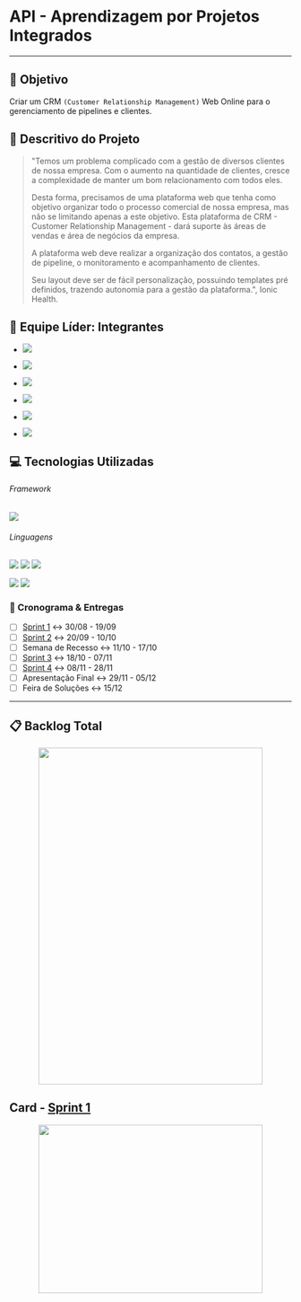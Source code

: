 # API - Aprendizagem por Projetos Integrados
---

## :dart: Objetivo
Criar um CRM `(Customer Relationship Management)` Web Online para o gerenciamento de pipelines e clientes.


## :scroll: Descritivo do Projeto
> "Temos um problema complicado com a gestão de diversos clientes de nossa empresa. Com o aumento na quantidade de clientes, cresce a complexidade de manter um bom relacionamento com todos eles.
> 
> Desta forma, precisamos de uma plataforma web que tenha como objetivo organizar todo o processo comercial de nossa empresa, mas não se limitando apenas a este objetivo. Esta plataforma de CRM - Customer Relationship Management - dará suporte às áreas de vendas e área de negócios da empresa.
> 
> A plataforma web deve realizar a organização dos contatos, a gestão de pipeline, o monitoramento e acompanhamento de clientes.
> 
> Seu layout deve ser de fácil personalização, possuindo templates pré definidos, trazendo autonomia 
para a gestão da plataforma.", Ionic Health.


## :busts_in_silhouette: Equipe Líder: Integrantes
- [![](https://img.shields.io/badge/Daniela%20dos%20Santo%20Meirelles-white?style=flat&logo=github&logoColor=white&labelColor=black)](https://github.com/DanielaMeirelles "Scrum Team")

- [![](https://img.shields.io/badge/%20-João%20Vitor%20Evaristo%20da%20Silva-white?style=flat&logo=github&logoColor=white&labelColor=black)](https://github.com/Joaoevr "Scrum Team")

- [![](https://img.shields.io/badge/-Leonardo%20Gustavo%20Ribeiro-white?style=flat&logo=github&logoColor=white&labelColor=black)](https://www.github.com/Leo0256 "Product Owner")

- [![](https://img.shields.io/badge/Luiz%20Gustavo%20Vieira-white?style=flat&logo=github&logoColor=white&labelColor=black)](https://github.com/UkitakeKazui "Scrum Team")

- [![](https://img.shields.io/badge/Matheus%20Emboaba%20Mello%20de%20Souza-white?style=flat&logo=github&logoColor=white&labelColor=black)](https://github.com/MatheusEmboabaTeteu "Scrum Team")

- [![](https://img.shields.io/badge/Thiago%20da%20Silva-white?style=flat&logo=github&logoColor=white&labelColor=black)](https://github.com/tsilvaBR "Scrum Master")


## :computer: Tecnologias Utilizadas
###### Framework
[![](https://img.shields.io/badge/-ASP.NET-00a1f1?style=flat&logo=dotnet&logoColor=white&labelColor=783bd2)](https://dotnet.microsoft.com/apps/aspnet "ASP.NET")

###### Linguagens
[![](https://img.shields.io/badge/-HTML-e34f26?style=flat&logo=html5&logoColor=white)](https://www.w3schools.com/html "HTML") [![](https://img.shields.io/badge/-CSS-0099e5?style=flat&logo=css3&logoColor=white)](https://www.w3schools.com/css "CSS") [![](https://img.shields.io/badge/-JavaScript-f7df1e?style=flat&logo=javascript&logoColor=gray)](https://www.w3schools.com/js "JavaScript")

[![](https://img.shields.io/badge/-C%23-783bd2?style=flat&logo=csharp&logoColor=white)](https://docs.microsoft.com/pt-br/dotnet/csharp/ "C#") [![](https://img.shields.io/badge/-PostgreSQL-00758f?style=flat&logo=postgresql&logoColor=white)](https://www.postgresql.org/ "PostgreSQL")

### :calendar: Cronograma & Entregas
- [ ] [Sprint 1](https://github.com/Leo0256/API-IoniCRM_IonicHealth/tree/Sprint_1) :left_right_arrow: 30/08 - 19/09
- [ ] [Sprint 2](https://github.com/Leo0256/API-IoniCRM_IonicHealth/tree/Sprint_2) :left_right_arrow: 20/09 - 10/10
- [ ] Semana de Recesso :left_right_arrow: 11/10 - 17/10
- [ ] [Sprint 3](https://github.com/Leo0256/API-IoniCRM_IonicHealth/tree/Sprint_3) :left_right_arrow: 18/10 - 07/11
- [ ] [Sprint 4](https://github.com/Leo0256/API-IoniCRM_IonicHealth/tree/Sprint_4) :left_right_arrow: 08/11 - 28/11
- [ ] Apresentação Final :left_right_arrow: 29/11 - 05/12
- [ ] Feira de Soluções :left_right_arrow: 15/12

---

## :clipboard: Backlog Total
<p align="center">
  <img src="https://via.placeholder.com/400x600/444444" width="400" height="600">
</p>

## Card - [Sprint 1](https://github.com/Leo0256/API-IoniCRM_IonicHealth/tree/Sprint_1)
<p align="center">
  <img src="https://via.placeholder.com/400x300/444444" width="400" height="300">
</p>



